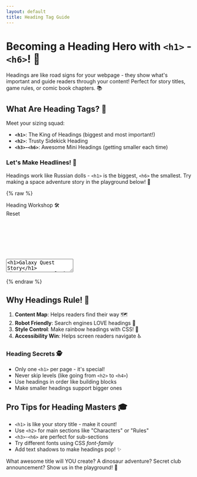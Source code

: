 ```yaml
---
layout: default
title: Heading Tag Guide
---
```


# Becoming a Heading Hero with `<h1>` - `<h6>`! 👑

Headings are like road signs for your webpage - they show what's important and guide readers through your content! Perfect for story titles, game rules, or comic book chapters. 📚

## What Are Heading Tags? 🧐

Meet your sizing squad:
- **`<h1>`**: The King of Headings (biggest and most important!)
- **`<h2>`**: Trusty Sidekick Heading
- **`<h3>`-`<h6>`**: Awesome Mini Headings (getting smaller each time)

### Let's Make Headlines! 🎤
Headings work like Russian dolls - `<h1>` is the biggest, `<h6>` the smallest. Try making a space adventure story in the playground below! 🚀

{% raw %}
<div class='demo-container'>
  <div class='demo-title'>
    <div>Heading Workshop 🛠️</div>
    <div class='reset-button'>Reset</div>
  </div>
  <div class='code-container'>
    <textarea id="code" name="code">
<h1>Galaxy Quest Story</h1>
<h2>Chapter 1: Black Hole Mystery</h2>
<h3>Planet Explorers Team</h3>
<h4>Captain: Spacey McFace</h4>
<h5>Ship: Rocket Blaster 3000</h5>
<h6>Secret Mission: Find Cosmic Cheese</h6></textarea>
    <iframe id="preview" style="border:none;"></iframe>
  </div>
</div>

<script>
  // Our trusty demo script
  var textarea = document.getElementById('code');
  var initialContent = textarea.value;
  
  document.querySelector('.reset-button').addEventListener('click', function() {
    editor.setValue(initialContent);
    updatePreview();
  });

  var editor = CodeMirror.fromTextArea(document.getElementById('code'), {
    mode: 'xml',
    lineNumbers: true,
    theme: 'dracula',
    matchBrackets: true
  });

  function updatePreview() {
    var iframe = document.getElementById('preview');
    var content = editor.getValue();
    var doc = iframe.contentWindow.document;
    doc.open();
    doc.write(content);
    doc.close();
  }

  editor.on('change', updatePreview);
  updatePreview();
</script>
{% endraw %}

## Why Headings Rule! 🤴

1. **Content Map**: Helps readers find their way 🗺️
2. **Robot Friendly**: Search engines LOVE headings 🤖
3. **Style Control**: Make rainbow headings with CSS! 🌈
4. **Accessibility Win**: Helps screen readers navigate ♿

### Heading Secrets 🕵️
- Only one `<h1>` per page - it's special!
- Never skip levels (like going from `<h2>` to `<h4>`)
- Use headings in order like building blocks
- Make smaller headings support bigger ones

## Pro Tips for Heading Masters 🎓

- `<h1>` is like your story title - make it count!
- Use `<h2>` for main sections like "Characters" or "Rules"
- `<h3>`-`<h6>` are perfect for sub-sections
- Try different fonts using CSS _font-family_
- Add text shadows to make headings pop! ✨

What awesome title will YOU create? A dinosaur adventure? Secret club announcement? Show us in the playground! 🌟